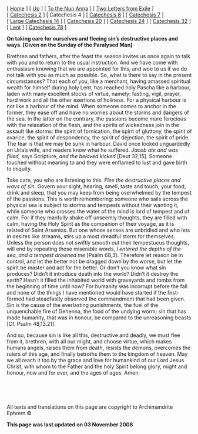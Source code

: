 \[ [Home](index.md) \] \[ [Up](theodore.md) \] \[ [To the Nun Anna](Anna-ep.md) \] \[ [Two Letters from Exile](exile-epp.md) \] \[ [Catechesis 2](ths02.md) \] \[ Catechesis 4 \] \[ [Catechesis 6](ths06.md) \] \[ [Catechesis 7](ths07.md) \] \[ [Large Catechesis 14](ths14l.md) \] \[ [Catechesis 20](ths20.md) \] \[ [Catechesis 24](ths24.md) \] \[ [Catechesis 32](ths32.md) \] \[ [Lent](lent.md) \] \[ [Catechesis 78](Ths78.md) \]

**On taking care for ourselves and fleeing sin’s destructive places and ways. \[Given on the Sunday of the Paralysed Man\]**

Brethren and fathers, after the feast the season invites us once again to talk with you and to return to the usual instruction. And we have come with enthusiasm knowing that we are appointed for this, and woe to us if we do not talk with you as much as possible. So, what is there to say in the present circumstances? That each of you, like a merchant, having amassed spiritual wealth for himself during holy Lent, has reached holy Pascha like a harbour, laden with many excellent stocks of virtue, namely: fasting, vigil, prayer, hard work and all the other exertions of holiness. For a physical harbour is not like a harbour of the mind. When someone comes to anchor in the former, they ease off and have no worries about the storms and dangers of the sea. In the latter on the contrary, the passions become more ferocious with the relaxation of the flesh, and the spirits of wickedness join in the assault like storms: the spirit of fornication, the spirit of gluttony, the spirit of avarice, the spirit of despondency, the spirit of dejection, the spirit of pride. The fear is that we may be sunk in harbour. David once looked unguardedly on Uria’s wife, and readers know what he suffered. *Jacob ate and was filled,* says Scripture, *and the beloved kicked* \[Deut 32,15\]. Someone touched without meaning to and they were enflamed to lust and gave birth to iniquity.

Take care, you who are listening to this. *Flee the destructive places and ways of sin*. Govern your sight, hearing, smell, taste and touch, your food, drink and sleep, that you may keep from being overwhelmed by the tempest of the passions. This is worth remembering: someone who sails across the physical sea is subject to storms and tempests without their wanting it, while someone who crosses the water of the mind is lord of tempest and of calm. For if they manfully shake off unseemly thoughts, they are filled with calm, having the Holy Spirit as the companion of their voyage, as it is related of Saint Arsenios. But one whose senses are unbridled and who lets in desires like streams, stirs up a most dreadful storm for themselves. Unless the person does not swiftly smooth out their tempestuous thoughts, will end by repeating those miserable words, *I entered the depths of the sea, and a tempest drowned me* \[Psalm 68,3\]. Therefore let reason be in control, and let the better not be dragged down by the worse, but let the spirit be master and act for the better. Or don’t you know what sin produces? Didn’t it introduce death into the world? Didn’t it destroy the earth? Hasn’t it filled the inhabited world with graveyards and tombs from the beginning of time until now? For humanity was incorrupt before the fall and none of the things I have mentioned would have started if the first-formed had steadfastly observed the commandment that had been given. Sin is the cause of the everlasting punishments, the fuel of the unquenchable fire of Gehenna, the food of the undying worm; sin that has made humanity, that was in honour, be compared to the unreasoning beasts \[Cf. Psalm 48,13.21\].

And so, because sin is like all this, destructive and deadly, we must flee from it, brethren, with all our might, and choose virtue, which makes humans angels, raises them from death, resists the demons, overcomes the rulers of this age, and finally betroths them to the kingdom of heaven. May we all reach it too by the grace and love for humankind of our Lord Jesus Christ, with whom to the Father and the holy Spirit belong glory, might and honour, now and for ever, and the ages of ages. Amen.

 

  

All texts and translations on this page are copyright to Archimandrite Ephrem ©

**This page was last updated on 03 November 2008**
